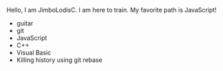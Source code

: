 Hello, I am JimboLodisC. I am here to train.
My favorite path is JavaScript!
* guitar
* git
* JavaScript
* C++
* Visual Basic
* Killing history using git rebase
